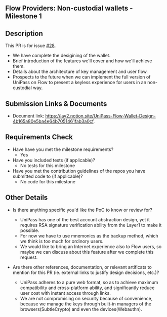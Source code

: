 ## Flow Providers: Non-custodial wallets - Milestone 1

## Description

This PR is for issue [#28](https://github.com/onflow/flip-fest/issues/28).

- We have complete the desigining of the wallet.
 - Brief introduction of the features we'll cover and how we'll achieve them.
 - Details about the architecture of key management and user flow.
 - Prospects to the future when we can implement the full version of UniPass on Flow to present a keyless experience for users in an non-custodial way.

## Submission Links & Documents

- Document link: https://lay2.notion.site/UniPass-Flow-Wallet-Design-4b165a80e5ba4e64b7051461fab3a0cf.

## Requirements Check

- Have have you met the milestone requirements?
  - Yes
- Have you included tests (if applicable)?
  - No tests for this milestone
- Have you met the contribution guidelines of the repos you have submitted code to (if applicable)?
  - No code for this milestone

## Other Details

- Is there anything specific you'd like the PoC to know or review for?
  - UniPass has one of the best account abstraction design, yet it requires RSA signature verification ability from the Layer1 to make it possible.
  - For now we have to use mnemonics as the backup method, which we think is too much for ordinory users.
  - We would like to bring an Internet experience also to Flow users, so maybe we can discuss about this feature after we complete this request.
  
- Are there other references, documentation, or relevant artificats to mention for this PR (ie. external links to justify design decisions, etc.)?
  - UniPass adheres to a pure web format, so as to achieve maximum compatibility and cross-platform ability, and significantly reduce user cost with instant access through links.
  - We are not compromising on security because of convenience, because we manage the keys through built-in managers of the browsers(SubtleCrypto) and even the devices(Webauthn).
